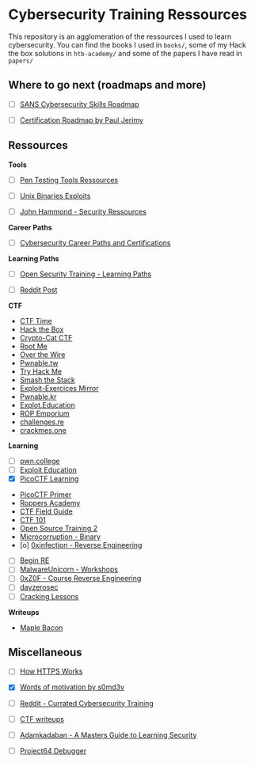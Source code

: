 # Cybersecurity Training Ressources

This repository is an agglomeration of the ressources I used to learn 
cybersecurity. You can find the books I used in `books/`,  some of my 
Hack the box solutions in `htb-academy/` and some of the papers I have read 
in `papers/`



## Where to go next (roadmaps and more)

- [ ] [SANS Cybersecurity Skills Roadmap](https://www.sans.org/cyber-security-skills-roadmap/)
- [ ] [Certification Roadmap by Paul Jerimy](https://pauljerimy.com/security-certification-roadmap/)


## Ressources

**Tools**
- [ ] [Pen Testing Tools Ressources](https://github.com/sundowndev/hacker-roadmap)
- [ ] [Unix Binaries Exploits](https://gtfobins.github.io/)
- [ ] [John Hammond - Security Ressources](https://github.com/JohnHammond/security-resources/tree/68355ef4dafb9a839b11b31f8e7c4d2a7e3575a2)


**Career Paths**
- [ ] [Cybersecurity Career Paths and Certifications](https://github.com/rezaduty/cybersecurity-career-path)

**Learning Paths**
- [ ] [Open Security Training - Learning Paths](https://opensecuritytraining.info/Learning%20Paths.html)
- [ ] [Reddit Post](https://www.reddit.com/r/hacking/comments/a3oicn/how_to_start_hacking_the_ultimate_two_path_guide/)


**CTF**
- [CTF Time](https://ctftime.org/ctfs)
- [Hack the Box](https://www.hackthebox.com/)
- [Crypto-Cat CTF](https://github.com/Crypto-Cat/CTF)
- [Root Me](https://www.root-me.org/)
- [Over the Wire](https://overthewire.org/wargames)
- [Pwnable.tw](https://pwnable.tw/)
- [Try Hack Me](https://tryhackme.com/room/ecolecybertraining)
- [Smash the Stack](http://www.smashthestack.org/)
- [Exploit-Exercices Mirror](https://www.vulnhub.com/series/exploit-exercises,11/)
- [Pwnable.kr](http://pwnable.kr/play.php)
- [Explot.Education](https://exploit.education/)
- [ROP Emporium](https://ropemporium.com/)
- [challenges.re](https://challenges.re/)
- [crackmes.one](https://crackmes.one/)

**Learning**
- [ ] [pwn.college](https://pwn.college/)
- [ ] [Exploit Education](https://exploit.education/)
- [X] [PicoCTF Learning](https://picoctf.org/resources.html)
- [PicoCTF Primer](https://primer.picoctf.org/)
- [Roppers Academy](https://www.roppers.org/collections)
- [CTF Field Guide](https://trailofbits.github.io/ctf/)
- [CTF 101](https://ctf101.org/)
- [Open Source Training 2](https://p.ost2.fyi/)
- [Microcorruption - Binary](https://microcorruption.com/)
- [o] [0xinfection - Reverse Engineering](https://0xinfection.github.io/reversing/)
- [ ] [Begin RE](https://www.begin.re/)
- [ ] [MalwareUnicorn - Workshops](https://malwareunicorn.org/#/workshops)
- [ ] [0xZ0F - Course Reverse Engineering](https://github.com/0xZ0F/Z0FCourse_ReverseEngineering)
- [ ] [dayzerosec](https://dayzerosec.com/blog/2021/02/02/getting-started.html)
- [ ] [Cracking Lessons](https://crackinglessons.com/category/challenges/)

**Writeups**

- [Maple Bacon](https://maplebacon.org/blog/)



## Miscellaneous

- [ ] [How HTTPS Works](https://howhttps.works/)
- [X] [Words of motivation by s0md3v](https://github.com/s0md3v/be-a-hacker#i-think-i-know-nothing-i-have-no-skills)
- [ ] [Reddit - Currated Cybersecurity Training](https://www.reddit.com/r/cybersecurity/comments/j7ji0n/another_massive_curated_resource_free/)
- [ ] [CTF writeups](https://www.ctfwriteup.com)
- [ ] [Adamkadaban - A Masters Guide to Learning Security](https://github.com/Adamkadaban/CTFs)
- [ ] [Project64 Debugger](https://hack64.net/docs/pj64d/)


